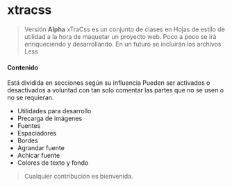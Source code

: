 # xtracss
> Versión **Alpha**
xTraCss es un conjunto de clases en Hojas de estilo de utilidad a la hora de maquetar un proyecto web.
> Poco a poco se irá enriqueciendo y desarrollando. En un futuro se incluirán los archivos Less
#### Contenido
Está dividida en secciones según su influencia
Pueden ser activados o desactivados a voluntad con tan solo comentar las partes que no se usen o no se requieran.

- Utilidades para desarrollo
- Precarga de imágenes
- Fuentes
- Espaciadores
- Bordes
- Agrandar fuente
- Achicar fuente
- Colores de texto y fondo

> Cualquier contribución es bienvenida.